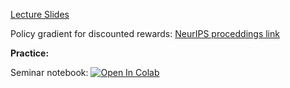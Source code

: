 [Lecture Slides](./MSAI_RL_lect06_policy_gradient.pdf)


Policy gradient for discounted rewards: [NeurIPS proceddings link](https://proceedings.neurips.cc/paper/1999/file/464d828b85b0bed98e80ade0a5c43b0f-Paper.pdf)


**Practice:**

Seminar notebook: [![Open In Colab](https://colab.research.google.com/assets/colab-badge.svg)](https://colab.research.google.com/github/girafe-ai/reinforcement-learning/blob/master/week06_policy_gradient/reinforce_pytorch.ipynb)
